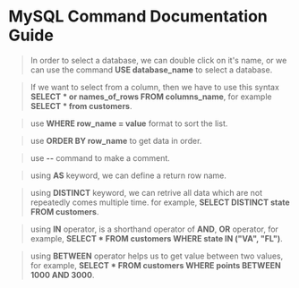 # **MySQL Command Documentation Guide**

> In order to select a database, we can double click on it's name, or we can use the command **USE database_name** to select a database.

> If we want to select from a column, then we have to use this syntax **SELECT * or names_of_rows FROM columns_name**, for example **SELECT * from customers**.

> use **WHERE row_name = value** format to sort the list.

> use **ORDER BY row_name** to get data in order.

> use **--** command to make a comment.

> using **AS** keyword, we can define a return row name.

> using **DISTINCT** keyword, we can retrive all data which are not repeatedly comes multiple time. for example, **SELECT DISTINCT state FROM customers**.

> using **IN** operator, is a shorthand operator of **AND**, **OR** operator, for example, **SELECT * FROM customers WHERE state IN ("VA", "FL")**.

> using **BETWEEN** operator helps us to get value between two values, for example, **SELECT * FROM customers WHERE points BETWEEN 1000 AND 3000**.
